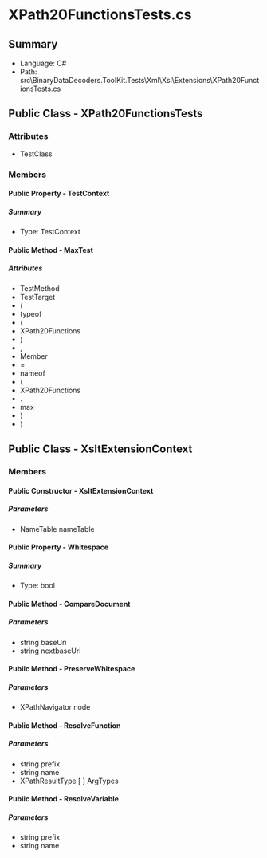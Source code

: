 ﻿# XPath20FunctionsTests.cs

## Summary

* Language: C#
* Path: src\BinaryDataDecoders.ToolKit.Tests\Xml\Xsl\Extensions\XPath20FunctionsTests.cs

## Public Class - XPath20FunctionsTests

### Attributes

 - TestClass

### Members

#### Public Property - TestContext

##### Summary

 * Type: TestContext 

#### Public Method - MaxTest

##### Attributes

 - TestMethod
 - TestTarget
 - (
 - typeof
 - (
 - XPath20Functions
 - )
 - ,
 - Member
 - =
 - nameof
 - (
 - XPath20Functions
 - .
 - max
 - )
 - )


## Public Class - XsltExtensionContext

### Members

#### Public Constructor - XsltExtensionContext

#####  Parameters

 - NameTable nameTable 

#### Public Property - Whitespace

##### Summary

 * Type: bool 

#### Public Method - CompareDocument

#####  Parameters

 - string baseUri 
 - string nextbaseUri 

#### Public Method - PreserveWhitespace

#####  Parameters

 - XPathNavigator node 

#### Public Method - ResolveFunction

#####  Parameters

 - string prefix 
 - string name 
 - XPathResultType [  ] ArgTypes 

#### Public Method - ResolveVariable

#####  Parameters

 - string prefix 
 - string name 

